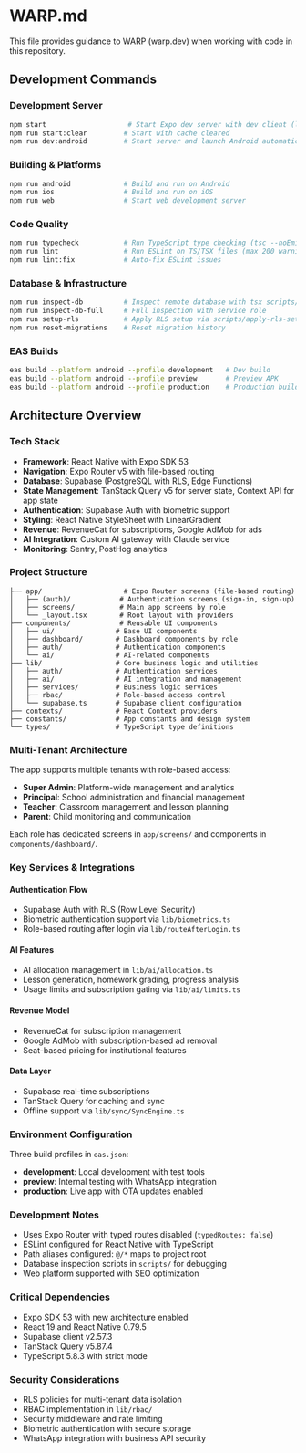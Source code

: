 # WARP.md

This file provides guidance to WARP (warp.dev) when working with code in this repository.

## Development Commands

### Development Server
```bash
npm start                    # Start Expo dev server with dev client (localhost)
npm run start:clear         # Start with cache cleared
npm run dev:android         # Start server and launch Android automatically
```

### Building & Platforms
```bash
npm run android             # Build and run on Android
npm run ios                 # Build and run on iOS
npm run web                 # Start web development server
```

### Code Quality
```bash
npm run typecheck           # Run TypeScript type checking (tsc --noEmit)
npm run lint                # Run ESLint on TS/TSX files (max 200 warnings)
npm run lint:fix            # Auto-fix ESLint issues
```

### Database & Infrastructure
```bash
npm run inspect-db          # Inspect remote database with tsx scripts/inspect-remote-db.ts
npm run inspect-db-full     # Full inspection with service role
npm run setup-rls           # Apply RLS setup via scripts/apply-rls-setup.ts
npm run reset-migrations    # Reset migration history
```

### EAS Builds
```bash
eas build --platform android --profile development   # Dev build
eas build --platform android --profile preview       # Preview APK
eas build --platform android --profile production    # Production build
```

## Architecture Overview

### Tech Stack
- **Framework**: React Native with Expo SDK 53
- **Navigation**: Expo Router v5 with file-based routing
- **Database**: Supabase (PostgreSQL with RLS, Edge Functions)
- **State Management**: TanStack Query v5 for server state, Context API for app state
- **Authentication**: Supabase Auth with biometric support
- **Styling**: React Native StyleSheet with LinearGradient
- **Revenue**: RevenueCat for subscriptions, Google AdMob for ads
- **AI Integration**: Custom AI gateway with Claude service
- **Monitoring**: Sentry, PostHog analytics

### Project Structure
```
├── app/                    # Expo Router screens (file-based routing)
│   ├── (auth)/            # Authentication screens (sign-in, sign-up)
│   ├── screens/           # Main app screens by role
│   └── _layout.tsx        # Root layout with providers
├── components/            # Reusable UI components
│   ├── ui/               # Base UI components
│   ├── dashboard/        # Dashboard components by role
│   ├── auth/             # Authentication components
│   └── ai/               # AI-related components
├── lib/                  # Core business logic and utilities
│   ├── auth/             # Authentication services
│   ├── ai/               # AI integration and management
│   ├── services/         # Business logic services
│   ├── rbac/             # Role-based access control
│   └── supabase.ts       # Supabase client configuration
├── contexts/             # React Context providers
├── constants/            # App constants and design system
└── types/                # TypeScript type definitions
```

### Multi-Tenant Architecture
The app supports multiple tenants with role-based access:
- **Super Admin**: Platform-wide management and analytics
- **Principal**: School administration and financial management
- **Teacher**: Classroom management and lesson planning
- **Parent**: Child monitoring and communication

Each role has dedicated screens in `app/screens/` and components in `components/dashboard/`.

### Key Services & Integrations

#### Authentication Flow
- Supabase Auth with RLS (Row Level Security)
- Biometric authentication support via `lib/biometrics.ts`
- Role-based routing after login via `lib/routeAfterLogin.ts`

#### AI Features
- AI allocation management in `lib/ai/allocation.ts`
- Lesson generation, homework grading, progress analysis
- Usage limits and subscription gating via `lib/ai/limits.ts`

#### Revenue Model
- RevenueCat for subscription management
- Google AdMob with subscription-based ad removal
- Seat-based pricing for institutional features

#### Data Layer
- Supabase real-time subscriptions
- TanStack Query for caching and sync
- Offline support via `lib/sync/SyncEngine.ts`

### Environment Configuration
Three build profiles in `eas.json`:
- **development**: Local development with test tools
- **preview**: Internal testing with WhatsApp integration
- **production**: Live app with OTA updates enabled

### Development Notes
- Uses Expo Router with typed routes disabled (`typedRoutes: false`)
- ESLint configured for React Native with TypeScript
- Path aliases configured: `@/*` maps to project root
- Database inspection scripts in `scripts/` for debugging
- Web platform supported with SEO optimization

### Critical Dependencies
- Expo SDK 53 with new architecture enabled
- React 19 and React Native 0.79.5
- Supabase client v2.57.3
- TanStack Query v5.87.4
- TypeScript 5.8.3 with strict mode

### Security Considerations
- RLS policies for multi-tenant data isolation
- RBAC implementation in `lib/rbac/`
- Security middleware and rate limiting
- Biometric authentication with secure storage
- WhatsApp integration with business API security